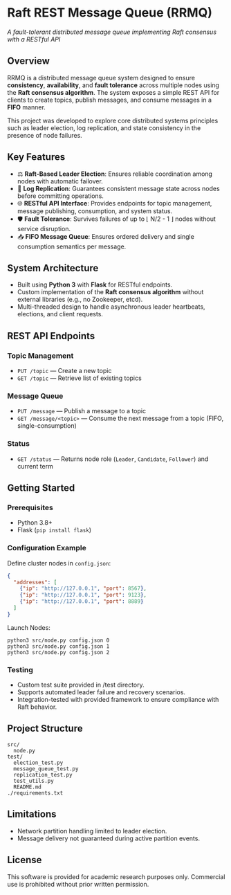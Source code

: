 # Raft REST Message Queue (RRMQ)
*A fault-tolerant distributed message queue implementing Raft consensus with a RESTful API*

## Overview
RRMQ is a distributed message queue system designed to ensure **consistency**, **availability**, and **fault tolerance** across multiple nodes using the **Raft consensus algorithm**. The system exposes a simple REST API for clients to create topics, publish messages, and consume messages in a **FIFO** manner.

This project was developed to explore core distributed systems principles such as leader election, log replication, and state consistency in the presence of node failures.

## Key Features
- ⚖️ **Raft-Based Leader Election**: Ensures reliable coordination among nodes with automatic failover.
- 🔄 **Log Replication**: Guarantees consistent message state across nodes before committing operations.
- 🌐 **RESTful API Interface**: Provides endpoints for topic management, message publishing, consumption, and system status.
- 🛡️ **Fault Tolerance**: Survives failures of up to ⌊ N/2 - 1 ⌋ nodes without service disruption.
- 📥 **FIFO Message Queue**: Ensures ordered delivery and single consumption semantics per message.

## System Architecture
- Built using **Python 3** with **Flask** for RESTful endpoints.
- Custom implementation of the **Raft consensus algorithm** without external libraries (e.g., no Zookeeper, etcd).
- Multi-threaded design to handle asynchronous leader heartbeats, elections, and client requests.

## REST API Endpoints
### **Topic Management**
- `PUT /topic` — Create a new topic  
- `GET /topic` — Retrieve list of existing topics

### **Message Queue**
- `PUT /message` — Publish a message to a topic  
- `GET /message/<topic>` — Consume the next message from a topic (FIFO, single-consumption)

### **Status**
- `GET /status` — Returns node role (`Leader`, `Candidate`, `Follower`) and current term

## Getting Started
### Prerequisites
- Python 3.8+
- Flask (`pip install flask`)

### Configuration Example
Define cluster nodes in `config.json`:
```json
{
  "addresses": [
    {"ip": "http://127.0.0.1", "port": 8567},
    {"ip": "http://127.0.0.1", "port": 9123},
    {"ip": "http://127.0.0.1", "port": 8889}
  ]
}
```

Launch Nodes:
```
python3 src/node.py config.json 0
python3 src/node.py config.json 1
python3 src/node.py config.json 2
```

### Testing
- Custom test suite provided in /test directory.  
- Supports automated leader failure and recovery scenarios.  
- Integration-tested with provided framework to ensure compliance with Raft behavior.

## Project Structure
```
src/
  node.py
test/
  election_test.py
  message_queue_test.py
  replication_test.py
  test_utils.py
  README.md
./requirements.txt
```

## Limitations
- Network partition handling limited to leader election.  
- Message delivery not guaranteed during active partition events.

## License
This software is provided for academic research purposes only. 
Commercial use is prohibited without prior written permission.

